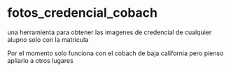 # fotos_credencial_cobach
una herramienta para obtener las imagenes de credencial de cualquier alupno solo con la matricula


Por el momento solo funciona con el cobach de baja california pero pienso apliarlo a otros lugares

